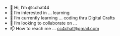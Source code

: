 - 👋 Hi, I’m @cchat44
- 👀 I’m interested in ... learning
- 🌱 I’m currently learning ... coding thru Digital Crafts
- 💞️ I’m looking to collaborate on ... 
- 📫 How to reach me ... cc4chat@gmail.com

<!---
cchat44/cchat44 is a ✨ special ✨ repository because its `README.md` (this file) appears on your GitHub profile.
You can click the Preview link to take a look at your changes.
--->
